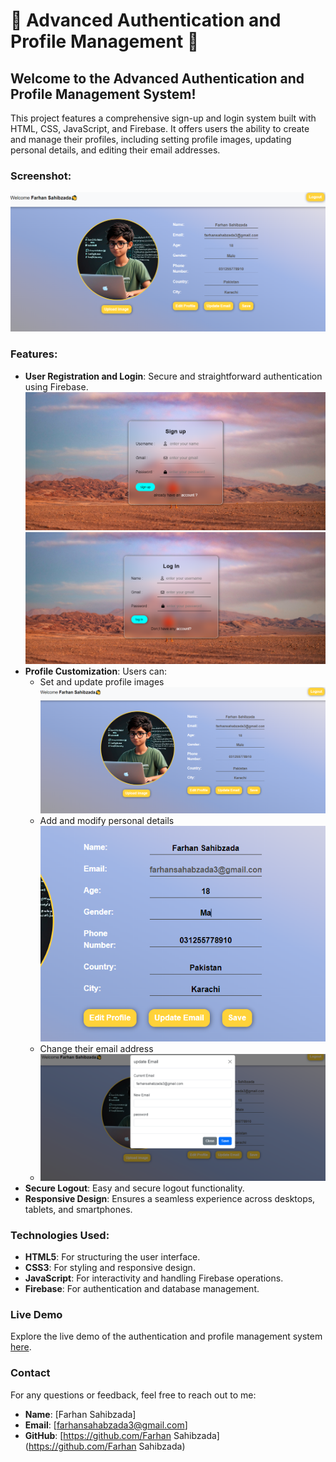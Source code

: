 # 🚀 Advanced Authentication and Profile Management 🚀

## Welcome to the Advanced Authentication and Profile Management System!

This project features a comprehensive sign-up and login system built with HTML, CSS, JavaScript, and Firebase. It offers users the ability to create and manage their profiles, including setting profile images, updating personal details, and editing their email addresses.

### Screenshot:
![Profile Mangement Screenshot](ss/profile.PNG)

### Features:

- **User Registration and Login**: Secure and straightforward authentication using Firebase.
![Register Screenshot](ss/reg.PNG)
![Login Screenshot](ss/log.PNG)
- **Profile Customization**: Users can:
  - Set and update profile images
![editprofile Screenshot](ss/profile.PNG)
  - Add and modify personal details
![modifypersonaldetails Screenshot](ss/editprofile.PNG)
  - Change their email address
  - ![modify Screenshot](ss/updateemail.PNG)
- **Secure Logout**: Easy and secure logout functionality.
- **Responsive Design**: Ensures a seamless experience across desktops, tablets, and smartphones.

### Technologies Used:

- **HTML5**: For structuring the user interface.
- **CSS3**: For styling and responsive design.
- **JavaScript**: For interactivity and handling Firebase operations.
- **Firebase**: For authentication and  database management.

### Live Demo

Explore the live demo of the authentication and profile management system [here](https://farhansahibzada.github.io/Advanced-Authentication-and-Profile-Management/).

### Contact

For any questions or feedback, feel free to reach out to me:

- **Name**: [Farhan Sahibzada]
- **Email**: [farhansahabzada3@gmail.com]
- **GitHub**: [https://github.com/Farhan Sahibzada](https://github.com/Farhan Sahibzada)
